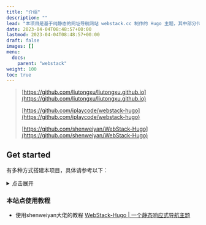 ```yaml
---
title: "介绍"
description: ""
lead: "本项目是基于纯静态的网址导航网站 webstack.cc 制作的 Hugo 主题，其中部分代码参考了以下几个开源项目："
date: 2023-04-04T08:48:57+00:00
lastmod: 2023-04-04T08:48:57+00:00
draft: false
images: []
menu:
  docs:
    parent: "webstack"
weight: 100
toc: true
---
```


> [https://github.com/liutongxu/liutongxu.github.io](https://github.com/liutongxu/liutongxu.github.io)
>
> [https://github.com/iplaycode/webstack-hugo](https://github.com/iplaycode/webstack-hugo)
>
> [https://github.com/shenweiyan/WebStack-Hugo](https://github.com/shenweiyan/WebStack-Hugo)

## Get started

有多种方式搭建本项目，具体请参考以下：

<details>
<summary>点击展开</summary>

### Tutorial

##### 方法1. 使用静态托管
最简单快速上线自己的导航网站，你可以直接下载本项目修改内容既可部署上线。

##### 方法2. 使用 Wordpress 主题搭建系统🔥(感谢@owen0o0提供)
开源地址：https://github.com/owen0o0/WebStack

注意：付费版本和本项目没任何关系，售后问题请找作者

##### 方法3. 使用基于 Laravel 搭建的后台系统🔥(感谢@hui-ho提供)
开源地址：https://github.com/hui-ho/WebStack-Laravel

Docker部署版本:https://hub.docker.com/r/arvon2014/webstack-laravel

##### 方法4. Hexo主题
开源地址： https://github.com/HCLonely/hexo-theme-webstack

##### 方法5.1 Hugo主题一🔥
开源地址：https://github.com/shenweiyan/WebStack-Hugo

安装说明：https://www.yuque.com/shenweiyan/cookbook/webstack-hugo

##### 方法5.2 Hugo主题二
开源地址： https://github.com/iplaycode/webstack-hugo

主题演示： https://iplaycode.github.io/nav/

##### 方法6. 基于Java开发的后台系统🔥(感谢@jsnjfz提供)
开源地址：https://github.com/jsnjfz/WebStack-Guns

##### 方法7. springboot后台 Nikati-WebStack-Guns ❤️ (感谢Nikati (Nikati)提供)
开源地址：https://github.com/Nikati/WebStack-Guns-NKT

##### 方法8.1 使用 Jekyll 版本的后台🔥(感谢@0xl2oot提供)
开源地址：https://github.com/0xl2oot/webstack-jekyll

##### 方法8.2 从Chrome书签生成Jekyll版本配置的工具
体验网址： https://w.hanxi.info/convert.html

开源地址： https://github.com/hanxi/webstack-jekyll

##### 方法9.1 钻芒二开Typecho主题
开源地址：https://www.zmki.cn/5366.html

比较详细的安装教程：https://www.waoww.com/typecho-theme/zmki-webstack.html

预览地址：https://tool.zmki.cn/

##### 方法9.2 SEOGO二开Typecho主题
开源地址：https://www.seogo.me/muban/webstack.html

##### 方法10. 静态博客Gridea主题
开源地址: https://github.com/lmm214/gridea-theme-webstack

在线预览: https://edui.fun/

##### 方法11. VUE版本
开源地址: https://github.com/Anjaxs/WebStack-vue/tree/master

##### 方法12. flask-blog-platform
开源地址: https://github.com/shitianfang/flask-blog-platform/tree/master
</details>

### 本站点使用教程

- 使用shenweiyan大佬的教程 [WebStack-Hugo | 一个静态响应式导航主题](https://www.yuque.com/shenweiyan/cookbook/webstack-hugo#RjR7K)